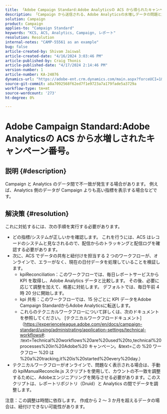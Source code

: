 ```yaml
---
title: 「Adobe Campaign Standard:Adobe Analyticsの ACS から得られたキャンペーン番号の水増し」
description: 「Campaign から送信される、Adobe Analyticsの水増しデータの問題と解決策の詳細です。」
solution: Campaign
product: Campaign
applies-to: "Campaign Standard"
keywords: "KCS, ACS, Analytics, Campaign, レポート"
resolution: Resolution
internal-notes: "CAMP-55561 as an example"
bug: false
article-created-by: Shivam Jaiswal
article-created-date: "4/16/2024 3:03:46 PM"
article-published-by: Craig Thonis
article-published-date: "4/17/2024 2:14:46 PM"
version-number: 1
article-number: KA-24076
dynamics-url: "https://adobe-ent.crm.dynamics.com/main.aspx?forceUCI=1&pagetype=entityrecord&etn=knowledgearticle&id=c92c7783-02fc-ee11-a1fe-6045bd04ed02"
source-git-commit: a8a7092568f62ed7f1e9723a7a179fade5a3729a
workflow-type: tm+mt
source-wordcount: '273'
ht-degree: 0%

---
```


# Adobe Campaign Standard:Adobe Analyticsの ACS から水増しされたキャンペーン番号。

## 説明 {#description}


Campaign と Analytics のデータ間で不一致が発生する場合があります。 例えば、Analytics 側のデータが Campaign よりも高い指標を表示する場合などです。


## 解決策 {#resolution}


これに対処するには、次の手順を実行する必要があります。

- どの指標/システムが正しいかを確認します。 これを行うには、ACS はレコードのシステムと見なされるので、配信からのトラッキングと配信ログを確認する必要があります。
- 次に、ACS でデータの共有と紐付けを担当する 2 つのワークフローが、オンラインで、エラーがなく、現在の日付データを処理していることを検証します。
   - kpiReconciliation：このワークフローでは、毎日レポートサービスから KPI を取得し、Adobe Analytics データと比較します。 その後、必要に応じて調整を加えて、格差に対処します。 デフォルトでは、毎日午前 4 時 20 分に開始します。
   - kpi 共有：このワークフローでは、15 分ごとに KPI データをAdobe Campaign StandardからAdobe Analyticsに転送します。
   - これらのテクニカルワークフローについて詳しくは、次のドキュメントを参照してください。 [テクニカルワークフロードキュメント]（https://experienceleague.adobe.com/en/docs/campaign-standard/using/administrating/application-settings/technical-workflows#: :text=Technical%20workflows%20are%20used%20to,technical%20processes%20in%20Adobe%20 キャンペーン。&amp;text=この %20 ワークフロー %20 は %20a%20tracking,it%20is%20started%20every%20day.）
- テクニカルワークフローがオンラインで、問題なく表示される場合は、手動の kpiManualReconcile.js スクリプトを使用して、カウントの不一致を調整するために、Adobeエンジニアリングを関与させる必要があります。このスクリプトは、レポートリポジトリ（Druid）と Analytics の間でデータを調整します。


注意：この調整は時間に依存します。 作成から 2 ～ 3 か月を超えるデータの場合は、紐付けできない可能性があります。
